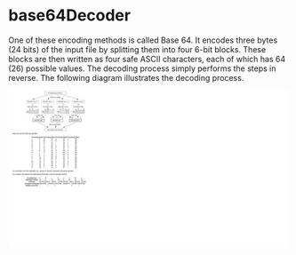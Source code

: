 # base64Decoder

One of these encoding methods is called Base 64. It encodes three bytes (24 bits) of the input file by splitting them into four 6-bit blocks. 
These blocks are then written as four safe ASCII characters, each of which has 64 (26) possible values. 
The decoding process simply performs the steps in reverse. The following diagram illustrates the decoding process.
<p align="center"><img src="./resources/diagram.png"></img> </P>
